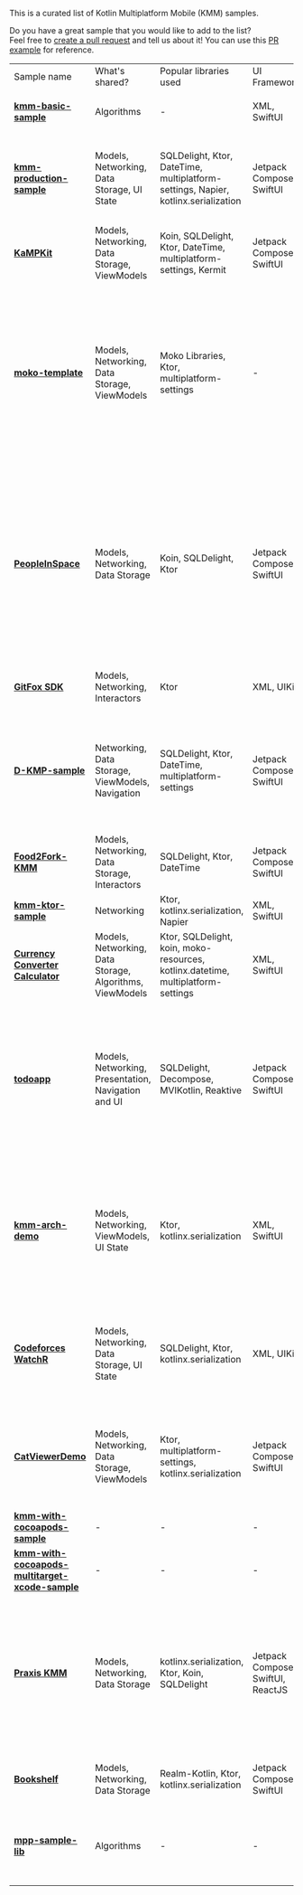 [//]: # (title: Samples)

This is a curated list of Kotlin Multiplatform Mobile (KMM) samples.

Do you have a great sample that you would like to add to the list?  
Feel free to [create a pull request](https://github.com/JetBrains/kotlin-web-site/edit/master/docs/topics/kmm/kmm-samples.md) and tell us about it! You can use this [PR example](https://github.com/JetBrains/kotlin-web-site/pull/2723) for reference.

<table>
    <tr>
      <td>Sample name</td>
      <td>What's shared?</td>
      <td>Popular libraries used</td>
      <td>UI Framework</td>
      <td>iOS integration</td>
      <td>Platform APIs</td>
      <td>Tests</td>
      <td>JS target</td>
      <td>Features</td>
    </tr>
    <tr>
      <td>
        <strong><a href="https://github.com/Kotlin/kmm-basic-sample">kmm-basic-sample</a></strong>
      </td>
      <td>Algorithms</td>
      <td>-</td>
      <td>XML, SwiftUI</td>
      <td>Xcode build phases</td>
      <td>✅</td>
      <td>-</td>
      <td>-</td>
      <td><ul><li><code>expect</code>/<code>actual</code> declarations</li></ul></td>
    </tr>
    <tr>
      <td>
        <strong><a href="https://github.com/Kotlin/kmm-production-sample">kmm-production-sample</a></strong>
      </td>
      <td>Models, Networking, Data Storage, UI State</td>
      <td>SQLDelight, Ktor, DateTime, multiplatform-settings, Napier, kotlinx.serialization</td>
      <td>Jetpack Compose, SwiftUI</td>
      <td>Xcode build phases</td>
      <td>✅</td>
      <td>-</td>
      <td>-</td>
      <td><ul><li>Redux for sharing UI State</li>
<li>Published to Google Play and App Store</li></ul></td>
    </tr>
    <tr>
      <td>
        <strong><a href="https://github.com/touchlab/KaMPKit">KaMPKit</a></strong>
      </td>
      <td>Models, Networking, Data Storage, ViewModels</td>
      <td>Koin, SQLDelight, Ktor, DateTime, multiplatform-settings, Kermit</td>
      <td>Jetpack Compose, SwiftUI</td>
      <td>CocoaPods</td>
      <td>-</td>
      <td>✅</td>
      <td>-</td>
      <td>-</td>
    </tr>
    <tr>
      <td>
        <strong><a href="https://github.com/icerockdev/moko-template">moko-template</a></strong>
      </td>
      <td>Models, Networking, Data Storage, ViewModels</td>
      <td>Moko Libraries, Ktor, multiplatform-settings</td>
      <td>-</td>
      <td>CocoaPods</td>
      <td>-</td>
      <td>✅</td>
      <td>-</td>
      <td><ul><li>Modular architecture</li>
<li>Shared features: Resource management, Runtime permissions access, Media access, UI lists management</li><li>Network layer generation from OpenAPI.</li></ul></td>
    </tr>
    <tr>
      <td>
        <strong><a href="https://github.com/joreilly/PeopleInSpace">PeopleInSpace</a></strong>
      </td>
      <td>Models, Networking, Data Storage</td>
      <td>Koin, SQLDelight, Ktor</td>
      <td>Jetpack Compose, SwiftUI</td>
      <td>CocoaPods, Swift Packages</td>
      <td>-</td>
      <td>✅</td>
      <td>✅</td>
      <td><ul>Targets list:<li> Android Wear OS</li><li>iOS</li><li>watchOS</li><li>macOS Desktop (Compose for Desktop)</li><li>Web (Compose for Web)</li><li>Web (Kotlin/JS + React Wrapper)</li><li>JVM</li></ul>
</td>
    </tr>
    <tr>
      <td>
        <strong><a href="https://gitlab.com/terrakok/gitlab-client">GitFox SDK</a></strong>
      </td>
      <td>Models, Networking, Interactors</td>
      <td>Ktor</td>
      <td>XML, UIKit</td>
      <td>Xcode build phases</td>
      <td>-</td>
      <td>-</td>
      <td>✅</td>
      <td>
        <ul>
            <li>Integrated into Flutter app</li>
        </ul>
      </td>
    </tr>
    <tr>
      <td>
        <strong><a href="https://github.com/dbaroncelli/D-KMP-sample">D-KMP-sample</a></strong>
      </td>
      <td>Networking, Data Storage, ViewModels, Navigation</td>
      <td>SQLDelight, Ktor, DateTime, multiplatform-settings</td>
      <td>Jetpack Compose, SwiftUI</td>
      <td>Xcode build phases</td>
      <td>-</td>
      <td>✅</td>
      <td>✅</td>
      <td>
        <ul>
            <li>Implements the MVI pattern and the unidirectional data flow</li>
            <li>Uses Kotlin's StateFlow to trigger UI layer recompositions</li>
        </ul>
      </td>
    </tr>
    <tr>
      <td>
        <strong><a href="https://github.com/mitchtabian/Food2Fork-KMM">Food2Fork-KMM</a></strong>
      </td>
      <td>Models, Networking, Data Storage, Interactors</td>
      <td>SQLDelight, Ktor, DateTime</td>
      <td>Jetpack Compose, SwiftUI</td>
      <td>CocoaPods</td>
      <td>-</td>
      <td>-</td>
      <td>-</td>
      <td>-</td>
    </tr>
    <tr>
      <td>
        <strong><a href="https://github.com/KaterinaPetrova/kmm-ktor-sample">kmm-ktor-sample</a></strong>
      </td>
      <td>Networking</td>
      <td>Ktor, kotlinx.serialization, Napier</td>
      <td>XML, SwiftUI</td>
      <td>Xcode build phases</td>
      <td>-</td>
      <td>-</td>
      <td>-</td>
      <td><ul><li><a href="https://www.youtube.com/watch?v=_Q62iJoNOfg&amp;list=PLlFc5cFwUnmy_oVc9YQzjasSNoAk4hk_C&amp;index=2">Video tutorial</a></li></ul></td>
    </tr>
    <tr>
      <td>
        <strong><a href="https://github.com/CurrencyConverterCalculator/CCC">Currency Converter Calculator</a></strong>
      </td>
      <td>Models, Networking, Data Storage, Algorithms, ViewModels</td>
      <td>Ktor, SQLDelight, koin, moko-resources, kotlinx.datetime, multiplatform-settings</td>
      <td>XML, SwiftUI</td>
      <td>CocoaPods</td>
      <td>✅</td>
      <td>✅</td>
      <td>-</td>
      <td><ul><li>Logic shared with the backend</li></ul></td>
    </tr>
<tr>
	<td><strong><a href="https://github.com/JetBrains/compose-jb/tree/master/examples/todoapp">todoapp</a></strong></td>
	<td>Models, Networking, Presentation, Navigation and UI </td>
	<td>SQLDelight, Decompose, MVIKotlin, Reaktive</td>
	<td>Jetpack Compose, SwiftUI</td>
	<td>Xcode build phases</td>
	<td>-</td>
	<td>✅</td>
	<td>✅</td>
	<td>
		<ul>
  			<li>99% of the code is shared</li>
  			<li>MVI architectural pattern</li>
			<li>Shared UI across Android, Desktop and Web via <a href="https://www.jetbrains.com/lp/compose-mpp/">Compose Multiplatform</a></li>
		</ul>
	</td>
</tr>
<tr>
	<td><strong><a href="https://github.com/fededri/kmm-demo">kmm-arch-demo</a></strong></td>
	<td>Models, Networking, ViewModels, UI State</td>
	<td>Ktor, kotlinx.serialization</td>
	<td>XML, SwiftUI</td>
	<td>CocoaPods</td>
	<td>-</td>
	<td>-</td>
	<td>-</td>
	<td>
		<ul>
  			<li>Uses <a href="https://github.com/fededri/Arch">Arch</a>, a KMM library that is based on Spotify’s Mobius library but uses SharedFlow, StateFlow and coroutines instead of RxJava</li>
		</ul>
	</td>
</tr>
<tr>
	<td><strong><a href="https://github.com/xorum-io/codeforces_watcher">Codeforces WatchR</a></strong></td>
	<td>Models, Networking, Data Storage, UI State</td>
	<td>SQLDelight, Ktor, kotlinx.serialization</td>
	<td>XML, UIKit</td>
	<td>CocoaPods</td>
	<td>✅</td>
	<td>✅</td>
	<td>-</td>
	<td>
		<ul>
  			<li>Uses Redux (<a href="https://github.com/xorum-io/ReKamp">ReKamp</a>) for sharing UI State</li>
  			<li>Published to Google Play and App Store</li>
		</ul>
	</td>
</tr>
<tr>
      <td>
        <strong><a href="https://github.com/MartinRajniak/CatViewerDemo">CatViewerDemo</a></strong>
      </td>
      <td>Models, Networking, Data Storage, ViewModels</td>
      <td>Ktor, multiplatform-settings, kotlinx.serialization</td>
      <td>Jetpack Compose, SwiftUI</td>
      <td>Xcode build phases</td>
      <td>✅</td>
      <td>✅</td>
      <td>-</td>
      <td>
        <ul>
            <li>Android Architecture</li>
            <li>Pagination</li>
            <li>Works on M1</li>
            <li>GitHubActions CI</li>
            <li>Cats 🐈</li>
        </ul>
    </td>
</tr>
    <tr>
      <td>
        <strong><a href="https://github.com/Kotlin/kmm-with-cocoapods-sample">kmm-with-cocoapods-sample</a></strong>
      </td>
      <td>-</td>
      <td>-</td>
      <td>-</td>
      <td>CocoaPods</td>
      <td>✅</td>
      <td>-</td>
      <td>-</td>
      <td>-</td>
    </tr>
    <tr>
      <td>
        <strong><a href="https://github.com/Kotlin/kmm-with-cocoapods-multitarget-xcode-sample">kmm-with-cocoapods-multitarget-xcode-sample</a></strong>
      </td>
      <td>-</td>
      <td>-</td>
      <td>-</td>
      <td>CocoaPods</td>
      <td>-</td>
      <td>-</td>
      <td>-</td>
      <td>-</td>
    </tr>
	<tr>
      <td>
        <strong><a href="https://github.com/mutualmobile/praxiskmm">Praxis KMM</a></strong>
      </td>
      <td>Models, Networking, Data Storage</td>
      <td>kotlinx.serialization, Ktor, Koin, SQLDelight</td>
      <td>Jetpack Compose, SwiftUI, ReactJS</td>
      <td>CocoaPods, Swift Packages</td>
      <td>✅</td>
      <td>-</td>
      <td>✅</td>
      <td>
		<ul>Targets list:<li>iOS</li><li>Android</li><li>Android Wear OS</li><li>watchOS</li><li>macOS Desktop (Swift UI)</li><li>Web (Kotlin/JS + React Wrapper)</li></ul>
		</td>
</tr>
<tr>
      <td>
        <strong><a href="https://github.com/realm/realm-kotlin-samples/tree/main/Bookshelf">Bookshelf</a></strong>
      </td>
      <td>Models, Networking, Data Storage</td>
      <td>Realm-Kotlin, Ktor, kotlinx.serialization</td>
      <td>Jetpack Compose, SwiftUI</td>
      <td>CocoaPods</td>
      <td>-</td>
      <td>-</td>
      <td>-</td>
      <td>
<ul><li> Uses <a href="https://realm.io/">Realm</a> for data persistence </li></ul>	
</td>
</tr>
<tr>
      <td>
        <strong><a href="https://github.com/KaterinaPetrova/mpp-sample-lib">mpp-sample-lib</a></strong>
      </td>
      <td>Algorithms</td>
      <td>-</td>
      <td>-</td>
      <td>-</td>
      <td>✅</td>
      <td>-</td>
      <td>✅</td>
      <td><ul><li>Demonstrates how to create a multiplatform library (<a href="https://dev.to/kathrinpetrova/series/11926">tutorial</a>)</li></ul></td>
</tr>
</table>
